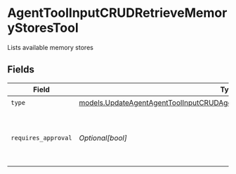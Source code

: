 # AgentToolInputCRUDRetrieveMemoryStoresTool

Lists available memory stores


## Fields

| Field                                                                                                                                                                  | Type                                                                                                                                                                   | Required                                                                                                                                                               | Description                                                                                                                                                            |
| ---------------------------------------------------------------------------------------------------------------------------------------------------------------------- | ---------------------------------------------------------------------------------------------------------------------------------------------------------------------- | ---------------------------------------------------------------------------------------------------------------------------------------------------------------------- | ---------------------------------------------------------------------------------------------------------------------------------------------------------------------- |
| `type`                                                                                                                                                                 | [models.UpdateAgentAgentToolInputCRUDAgentsRequestRequestBodySettingsTools7Type](../models/updateagentagenttoolinputcrudagentsrequestrequestbodysettingstools7type.md) | :heavy_check_mark:                                                                                                                                                     | N/A                                                                                                                                                                    |
| `requires_approval`                                                                                                                                                    | *Optional[bool]*                                                                                                                                                       | :heavy_minus_sign:                                                                                                                                                     | Whether this tool requires approval before execution                                                                                                                   |